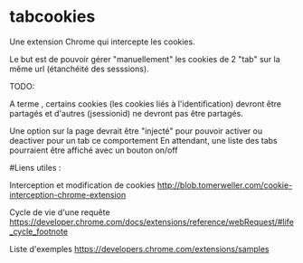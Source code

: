 # tabcookies

Une  extension Chrome qui intercepte les cookies.

Le but est de pouvoir gérer "manuellement" les cookies de 2 "tab" sur la même url (étanchéité des sesssions).

TODO: 

A terme , certains cookies (les cookies liés à l'identification) devront  être partagés et d'autres (jsessionid) ne devront pas être partagés.

Une option sur la page devrait être "injecté" pour pouvoir activer ou deactiver pour un tab ce comportement
En attendant, une liste des tabs pourraient être affiché avec un bouton on/off






#Liens utiles :

Interception et modification de cookies
http://blob.tomerweller.com/cookie-interception-chrome-extension

Cycle de vie d'une requête
https://developer.chrome.com/docs/extensions/reference/webRequest/#life_cycle_footnote

Liste d'exemples 
https://developers.chrome.com/extensions/samples